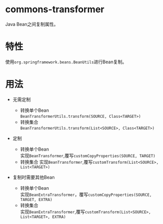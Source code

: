 # commons-transformer
Java Bean之间复制属性。

# 特性
使用`org.springframework.beans.BeanUtils`进行Bean复制。

# 用法
- 无需定制
  + 转换单个Bean  
  `BeanTransformerUtils.transform(SOURCE, Class<TARGET>)`
  + 转换集合  
  `BeanTransformerUtils.transform(List<SOURCE>, Class<TARGET>)`

- 定制
  + 转换单个Bean  
  实现`BeanTransformer`,覆写`customCopyProperties(SOURCE, TARGET)`
  + 转换集合
  实现`BeanTransformer`,覆写`customTransform(List<SOURCE>, List<TARGET>)`

- 复制时需要其他Bean
  + 转换单个Bean  
  实现`BeanExtraTransformer`，覆写`customCopyProperties(SOURCE, TARGET, EXTRA)`
  + 转换集合  
  实现`BeanExtraTransformer`,覆写`customTransform(List<SOURCE>, List<TARGET>, EXTRA)`

